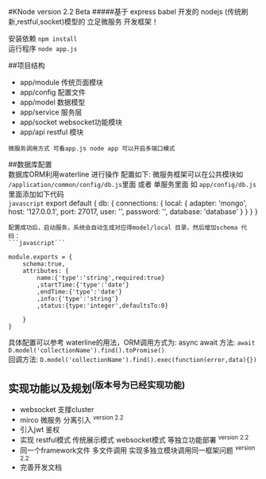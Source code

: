#KNode version 2.2 Beta 
#####基于 express babel 开发的 nodejs (传统刷新,restful,socket)模型的 立足微服务 开发框架！ 

安装依赖  `npm install`  
运行程序  `node app.js`  

##项目结构

+ app/module 传统页面模块  
+ app/config 配置文件  
+ app/model 数据模型  
+ app/service 服务层   
+ app/socket websocket功能模块  
+ app/api restful 模块

`微服务调用方式 可看app.js node app 可以开启多端口模式	`	

##数据库配置		
数据库ORM利用waterline 进行操作 配置如下:
微服务框架可以在公共模块如 `/application/common/config/db.js`里面 或者 
单服务里面 如 `app/config/db.js` 里面添加如下代码		
```javascript``` 
export default {
    db: {
        connections: {
            local: {
                adapter: 'mongo',
                host: '127.0.0.1',
                port: 27017,
                user: '',
                password: '',
                database: 'database'
            }
        }
    }
}

``````
配置成功后，启动服务，系统会自动生成对应得model/local 目录，然后增加schema 代码：
```javascript```

module.exports = {
    schema:true,
    attributes: {
        name:{'type':'string',required:true}
        ,startTime:{'type':'date'}
        ,endTime:{'type':'date'}
        ,info:{'type':'string'}
        ,status:{type:'integer',defaultsTo:0}

    }
}

``````

具体配置可以参考 waterline的用法，ORM调用方式为:
async await 方法: `await D.model('collectionName').find().toPromise()`	  
回调方法: `D.model('collectionName').find().exec(function(error,data){})`	  

## 实现功能以及规划<sup>(版本号为已经实现功能)</sup>

+ websocket 支撑cluster  
+ mirco 微服务 分离引入 <sup>version 2.2 </sup>
+ 引入jwt 鉴权  
+ 实现 restful模式 传统展示模式 websocket模式 等独立功能部署  <sup> version 2.2 </sup>
+ 同一个framework文件 多文件调用 实现多独立模块调用同一框架问题  <sup> version 2.2 </sup>
+ 完善开发文档